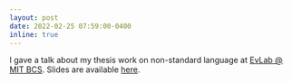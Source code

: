 ```yaml
---
layout: post
date: 2022-02-25 07:59:00-0400
inline: true
---
```


I gave a talk about my thesis work on non-standard language at [EvLab @ MIT BCS](https://evlab.mit.edu/). Slides are available [here](assets/pdf/Ryskina-EvLab-slides.pdf).